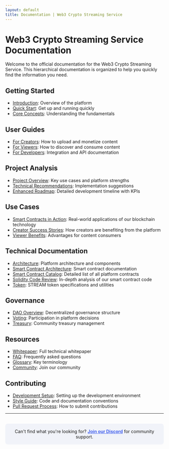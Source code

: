 ```yaml
---
layout: default
title: Documentation | Web3 Crypto Streaming Service
---
```


# Web3 Crypto Streaming Service Documentation

Welcome to the official documentation for the Web3 Crypto Streaming Service. This hierarchical documentation is organized to help you quickly find the information you need.

## Getting Started

- [Introduction](root/introduction): Overview of the platform
- [Quick Start](root/quickstart): Get up and running quickly
- [Core Concepts](root/concepts): Understanding the fundamentals

## User Guides

- [For Creators](guides.creators): How to upload and monetize content
- [For Viewers](guides.viewers): How to discover and consume content
- [For Developers](guides.developers): Integration and API documentation

## Project Analysis

- [Project Overview](analysis/project-analysis): Key use cases and platform strengths
- [Technical Recommendations](analysis/technical-recommendations): Implementation suggestions
- [Enhanced Roadmap](roadmap/enhanced-roadmap): Detailed development timeline with KPIs

## Use Cases

- [Smart Contracts in Action](use-cases/smart-contract-applications): Real-world applications of our blockchain technology
- [Creator Success Stories](use-cases/creator-stories): How creators are benefiting from the platform
- [Viewer Benefits](use-cases/viewer-benefits): Advantages for content consumers

## Technical Documentation

- [Architecture](tech.architecture): Platform architecture and components
- [Smart Contract Architecture](tech.contracts): Smart contract documentation
- [Smart Contract Catalog](tech.contract-list): Detailed list of all platform contracts
- [Solidity Code Review](tech.solidity-review): In-depth analysis of our smart contract code
- [Token](tech.token): STREAM token specifications and utilities

## Governance

- [DAO Overview](gov.overview): Decentralized governance structure
- [Voting](gov.voting): Participation in platform decisions
- [Treasury](gov.treasury): Community treasury management

## Resources

- [Whitepaper](/whitepaper/web3-streaming-service-whitepaper): Full technical whitepaper
- [FAQ](resources.faq): Frequently asked questions
- [Glossary](resources.glossary): Key terminology
- [Community](resources.community): Join our community

## Contributing

- [Development Setup](contributing.setup): Setting up the development environment
- [Style Guide](contributing.style): Code and documentation conventions
- [Pull Request Process](contributing.pr): How to submit contributions

---

<div style="background: #f1f3f9; padding: 1rem; border-radius: 8px; margin-top: 2rem;">
  <p style="margin: 0; text-align: center;">
    Can't find what you're looking for? 
    <a href="#" style="color: #4361ee; font-weight: bold;">Join our Discord</a> 
    for community support.
  </p>
</div>
